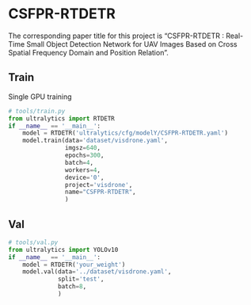 
# CSFPR-RTDETR

The corresponding paper title for this project is “CSFPR-RTDETR : Real-Time Small Object Detection Network for UAV Images Based on Cross Spatial Frequency Domain and Position Relation”.

## Train

Single GPU training

```python
# tools/train.py
from ultralytics import RTDETR
if __name__ == '__main__':
    model = RTDETR('ultralytics/cfg/modelY/CSFPR-RTDETR.yaml')
    model.train(data='dataset/visdrone.yaml',
                imgsz=640,
                epochs=300,
                batch=4,
                workers=4,
                device='0',
                project='visdrone',
                name="CSFPR-RTDETR",
                )

```

## Val

```python
# tools/val.py
from ultralytics import YOLOv10
if __name__ == '__main__':
	model = RTDETR('your_weight')
	model.val(data='../dataset/visdrone.yaml',
              split='test',
              batch=8,
              )
```
